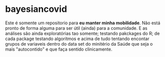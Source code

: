 # bayesiancovid

Este é somente um repositorio para **eu manter minha mobilidade**. Não está pronto de forma alguma para ser útil (ainda) para a comunidade. E as análises são ainda exploratórias tao somente; testando pakckages do R; de cada package testando algoritmos e acima de tudo tentando encontar grupos de variaveis dentro do data set do minitério da Saúde que seja o mais "autocontido" e que faça sentido clinicamente. 
